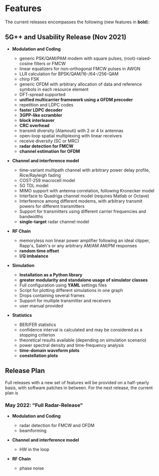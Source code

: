 # Features

The current releases encompasses the following (new features in __bold__):

##  5G++ and Usability Release (Nov 2021)

* **Modulation and Coding**
  * generic PSK/QAM/PAM modem with square pulses, (root)-raised-cosine filters or FMCW
  * linear equalizers for non-orthogonal FMCW pulses in AWGN
  * LLR calculation for BPSK/QAM/16-/64-/256-QAM
  * chirp FSK 
  * generic OFDM with arbitrary allocation of data and reference symbols in each resource element
  * DFT-spread supported
  * __unified multicarrier framework using a GFDM precoder__
  * repetition and LDPC codes
  * __faster LDPC decoder__
  * __3GPP-like scrambler__
  * __block interleaver__
  * __CRC overhead__
  * transmit diversity (Alamouti) with 2 or 4 tx antennas
  * open-loop spatial multiplexing with linear receivers
  * receive diversity (SC or MRC)
  * __radar detection for FMCW__
  * __channel estimation for OFDM__

* **Channel and interference model**
  * time-variant multipath channel with arbitrary power delay profile, Rice/Rayleigh fading
  * COST-259 macrocell model
  * 5G TDL model
  * MIMO support with antenna correlation, following Kronecker model
  * Interface to Quadriga channel model (requires Matlab or Octave)
  * Interference among different modems, with arbitrary transmit powers for different transmitters
  * Support for transmitters using different carrier frequencies and bandwidths
  * __single-target__ radar channel model

* **RF Chain**
  * memoryless non linear power amplifier following an ideal clipper, Rapp's, Saleh's or any arbitrary AM/AM AM/PM responses
  * __random time offset__
  * __I/Q imbalance__

* **Simulation**
  * __Installation as a Python library__
  * __greater modularity and standalone usage of simulator classes__
  * Full configuration using __YAML__ settings files
  * Script for plotting different simulations in one graph
  * Drops containing several frames
  * Support for multiple transmitter and receivers
  * user manual provided

* **Statistics**
  * BER/FER statistics
  * confidence interval is calculated and may be considered as a stopping criterion
  * theoretical results available (depending on simulation scenario)
  * power spectral density and time-frequency analysis
  * __time-domain waveform plots__
  * __constellation plots__
  
## Release Plan
Full releases with a new set of features will be provided on a half-yearly basis, with software patches in between.
For the next release, the current plan is

### May 2022: "Full Radar-Release"

* **Modulation and Coding**
  * radar detection for FMCW and OFDM
  * beamforming

* **Channel and interference model**
  * HW in the loop

* **RF Chain**
  * phase noise
